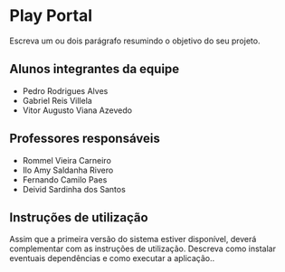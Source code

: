 
# Play Portal
Escreva um ou dois  parágrafo resumindo o objetivo do seu projeto.

## Alunos integrantes da equipe

* Pedro Rodrigues Alves
* Gabriel Reis Villela
* Vitor Augusto Viana Azevedo


## Professores responsáveis

* Rommel Vieira Carneiro
* Ilo Amy Saldanha Rivero
* Fernando Camilo Paes
* Deivid Sardinha dos Santos

## Instruções de utilização

Assim que a primeira versão do sistema estiver disponível, deverá complementar com as instruções de utilização. Descreva como instalar eventuais dependências e como executar a aplicação..
